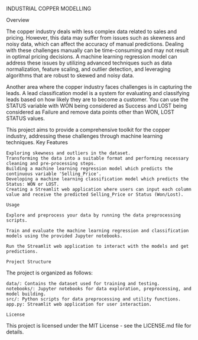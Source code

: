 INDUSTRIAL COPPER MODELLING

Overview

The copper industry deals with less complex data related to sales and pricing. However, this data may suffer from issues such as skewness and noisy data, which can affect the accuracy of manual predictions. Dealing with these challenges manually can be time-consuming and may not result in optimal pricing decisions. A machine learning regression model can address these issues by utilizing advanced techniques such as data normalization, feature scaling, and outlier detection, and leveraging algorithms that are robust to skewed and noisy data.

Another area where the copper industry faces challenges is in capturing the leads. A lead classification model is a system for evaluating and classifying leads based on how likely they are to become a customer. You can use the STATUS variable with WON being considered as Success and LOST being considered as Failure and remove data points other than WON, LOST STATUS values.

This project aims to provide a comprehensive toolkit for the copper industry, addressing these challenges through machine learning techniques.
Key Features

    Exploring skewness and outliers in the dataset.
    Transforming the data into a suitable format and performing necessary cleaning and pre-processing steps.
    Building a machine learning regression model which predicts the continuous variable 'Selling_Price'.
    Developing a machine learning classification model which predicts the Status: WON or LOST.
    Creating a Streamlit web application where users can input each column value and receive the predicted Selling_Price or Status (Won/Lost).

    Usage

    Explore and preprocess your data by running the data preprocessing scripts.

    Train and evaluate the machine learning regression and classification models using the provided Jupyter notebooks.

    Run the Streamlit web application to interact with the models and get predictions.

    Project Structure

The project is organized as follows:

    data/: Contains the dataset used for training and testing.
    notebooks/: Jupyter notebooks for data exploration, preprocessing, and model building.
    src/: Python scripts for data preprocessing and utility functions.
    app.py: Streamlit web application for user interaction.

    License

This project is licensed under the MIT License - see the LICENSE.md file for details.

